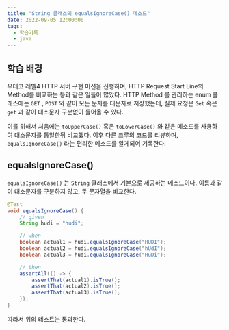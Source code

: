 ```yaml
---
title: "String 클래스의 equalsIgnoreCase() 메소드"
date: 2022-09-05 12:00:00
tags:
  - 학습기록
  - java
---
```


## 학습 배경

우테코 레벨4 HTTP 서버 구현 미션을 진행하며, HTTP Request Start Line의 Method를 비교하는 등과 같은 일들이 많았다. HTTP Method 를 관리하는 enum 클래스에는 `GET` , `POST` 와 같이 모든 문자를 대문자로 저장했는데, 실제 요청은 `Get` 혹은 `get` 과 같이 대소문자 구분없이 들어올 수 있다.

이를 위해서 처음에는 `toUpperCase()` 혹은 `toLowerCase()` 와 같은 메소드를 사용하여 대소문자를 통일한뒤 비교했다. 이후 다른 크루의 코드를 리뷰하며, `equalsIgnoreCase()` 라는 편리한 메소드를 알게되어 기록한다.

## equalsIgnoreCase()

`equalsIgnoreCase()` 는 `String` 클래스에서 기본으로 제공하는 메소드이다. 이름과 같이 대소문자를 구분하지 않고, 두 문자열을 비교한다.

```java
@Test
void equalsIgnoreCase() {
    // given
    String hudi = "hudi";

    // when
    boolean actual1 = hudi.equalsIgnoreCase("HUDI");
    boolean actual2 = hudi.equalsIgnoreCase("hUdI");
    boolean actual3 = hudi.equalsIgnoreCase("HuDi");

    // then
    assertAll(() -> {
        assertThat(actual1).isTrue();
        assertThat(actual2).isTrue();
        assertThat(actual3).isTrue();
    });
}
```

따라서 위의 테스트는 통과한다.
